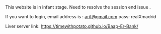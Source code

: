 This website is in infant stage.
Need to resolve the session end issue .

If you want to login,
email address is : arif@gmail.com
pass: realXmadrid


Liver server link: https://timewithpotato.github.io/Baap-Er-Bank/
